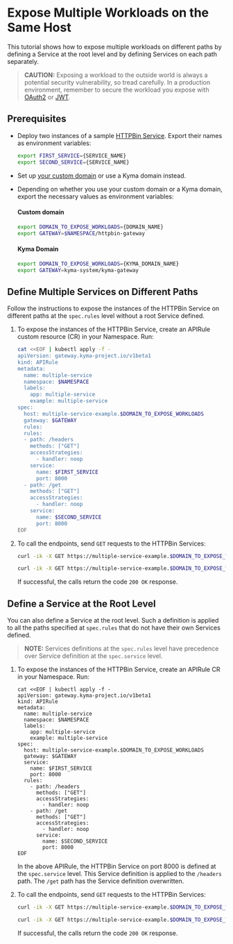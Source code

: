 # Expose Multiple Workloads on the Same Host

This tutorial shows how to expose multiple workloads on different paths by defining a Service at the root level and by defining Services on each path separately.

> **CAUTION:** Exposing a workload to the outside world is always a potential security vulnerability, so tread carefully. In a production environment, remember to secure the workload you expose with [OAuth2](../01-50-expose-and-secure-a-workload/01-50-expose-and-secure-workload-oauth2.md) or [JWT](../01-50-expose-and-secure-a-workload/01-52-expose-and-secure-workload-jwt.md).

## Prerequisites

* Deploy two instances of a sample [HTTPBin Service](../01-00-create-workload.md). Export their names as environment variables:
  
  ```bash
  export FIRST_SERVICE={SERVICE_NAME}
  export SECOND_SERVICE={SERVICE_NAME}
  ```

* Set up [your custom domain](../01-10-setup-custom-domain-for-workload.md) or use a Kyma domain instead. 
* Depending on whether you use your custom domain or a Kyma domain, export the necessary values as environment variables:
  
  <!-- tabs:start -->
  #### **Custom domain**
      
  ```bash
  export DOMAIN_TO_EXPOSE_WORKLOADS={DOMAIN_NAME}
  export GATEWAY=$NAMESPACE/httpbin-gateway
  ```
  #### **Kyma Domain**

  ```bash
  export DOMAIN_TO_EXPOSE_WORKLOADS={KYMA_DOMAIN_NAME}
  export GATEWAY=kyma-system/kyma-gateway
  ```
  <!-- tabs:end --> 

## Define Multiple Services on Different Paths

Follow the instructions to expose the instances of the HTTPBin Service on different paths at the `spec.rules` level without a root Service defined.

1. To expose the instances of the HTTPBin Service, create an APIRule custom resource (CR) in your Namespace. Run:

    ```bash
    cat <<EOF | kubectl apply -f -
    apiVersion: gateway.kyma-project.io/v1beta1
    kind: APIRule
    metadata:
      name: multiple-service
      namespace: $NAMESPACE
      labels:
        app: multiple-service
        example: multiple-service
    spec:
      host: multiple-service-example.$DOMAIN_TO_EXPOSE_WORKLOADS
      gateway: $GATEWAY
      rules:
      rules:
      - path: /headers
        methods: ["GET"]
        accessStrategies:
          - handler: noop
        service:
          name: $FIRST_SERVICE
          port: 8000
      - path: /get
        methods: ["GET"]
        accessStrategies:
          - handler: noop
        service:
          name: $SECOND_SERVICE
          port: 8000
    EOF
    ```

2. To call the endpoints, send `GET` requests to the HTTPBin Services:

    ```bash
    curl -ik -X GET https://multiple-service-example.$DOMAIN_TO_EXPOSE_WORKLOADS/headers

    curl -ik -X GET https://multiple-service-example.$DOMAIN_TO_EXPOSE_WORKLOADS/get 
    ```
    If successful, the calls return the code `200 OK` response.

## Define a Service at the Root Level

You can also define a Service at the root level. Such a definition is applied to all the paths specified at `spec.rules` that do not have their own Services defined.
 
 > **NOTE:** Services definitions at the `spec.rules` level have precedence over Service definition at the `spec.service` level.

1. To expose the instances of the HTTPBin Service, create an APIRule CR in your Namespace. Run:

    ```shell
    cat <<EOF | kubectl apply -f -
    apiVersion: gateway.kyma-project.io/v1beta1
    kind: APIRule
    metadata:
      name: multiple-service
      namespace: $NAMESPACE
      labels:
        app: multiple-service
        example: multiple-service
    spec:
      host: multiple-service-example.$DOMAIN_TO_EXPOSE_WORKLOADS
      gateway: $GATEWAY
      service:
        name: $FIRST_SERVICE
        port: 8000
      rules:
        - path: /headers
          methods: ["GET"]
          accessStrategies:
            - handler: noop
        - path: /get
          methods: ["GET"]
          accessStrategies:
            - handler: noop
          service:
            name: $SECOND_SERVICE
            port: 8000
    EOF
    ```
    In the above APIRule, the HTTPBin Service on port 8000 is defined at the `spec.service` level. This Service definition is applied to the `/headers` path. The `/get` path has the Service definition overwritten.

2. To call the endpoints, send `GET` requests to the HTTPBin Services:

    ```bash
    curl -ik -X GET https://multiple-service-example.$DOMAIN_TO_EXPOSE_WORKLOADS/headers

    curl -ik -X GET https://multiple-service-example.$DOMAIN_TO_EXPOSE_WORKLOADS/get 
    ```
    If successful, the calls return the code `200 OK` response.
